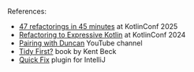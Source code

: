 References:
 - [47 refactorings in 45 minutes](https://www.youtube.com/watch?v=XJ9fq-PYCWk&t=26390s) at KotlinConf 2025
 - [Refactoring to Expressive Kotlin](https://www.youtube.com/watch?v=p5WylVjtzBQ) at KotlinConf 2024
 - [Pairing with Duncan](https://www.youtube.com/@PairingWithDuncan) YouTube channel
 - [Tidy First?](https://www.oreilly.com/library/view/tidy-first/9781098151232) book by Kent Beck
 - [Quick Fix](https://github.com/dkandalov/quick-fix) plugin for IntelliJ
